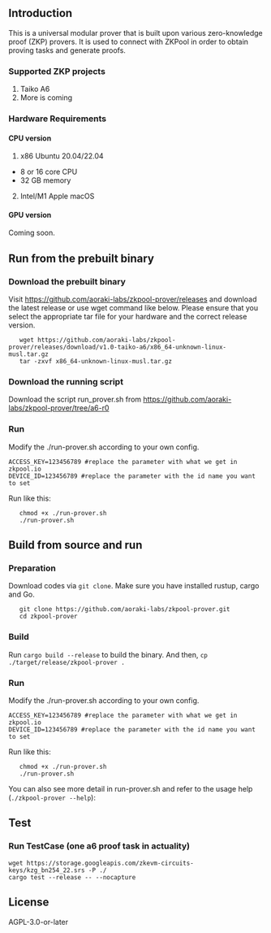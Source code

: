 ## Introduction

This is a universal modular prover that is built upon various zero-knowledge proof (ZKP) provers. 
It is used to connect with ZKPool in order to obtain proving tasks and generate proofs.

### Supported ZKP projects

1. Taiko A6
2. More is coming

### Hardware Requirements

#### CPU version

1. x86 Ubuntu 20.04/22.04
- 8 or 16 core CPU
- 32 GB memory
2. Intel/M1 Apple macOS

#### GPU version

Coming soon.

## Run from the prebuilt binary

### Download the prebuilt binary

Visit https://github.com/aoraki-labs/zkpool-prover/releases and download the latest release or use wget command like below. 
Please ensure that you select the appropriate tar file for your hardware and the correct release version.
```
   wget https://github.com/aoraki-labs/zkpool-prover/releases/download/v1.0-taiko-a6/x86_64-unknown-linux-musl.tar.gz
   tar -zxvf x86_64-unknown-linux-musl.tar.gz
```

### Download the running script

Download the script run_prover.sh from https://github.com/aoraki-labs/zkpool-prover/tree/a6-r0

### Run

Modify the ./run-prover.sh according to your own config.
```
ACCESS_KEY=123456789 #replace the parameter with what we get in zkpool.io
DEVICE_ID=123456789 #replace the parameter with the id name you want to set
```

Run like this:
```
   chmod +x ./run-prover.sh
   ./run-prover.sh
```

## Build from source and run

### Preparation

Download codes via `git clone`. Make sure you have installed rustup, cargo and Go.
```
   git clone https://github.com/aoraki-labs/zkpool-prover.git
   cd zkpool-prover
```


### Build

Run `cargo build --release` to build the binary.
And then, 
`cp ./target/release/zkpool-prover .`

### Run

Modify the ./run-prover.sh according to your own config.
```
ACCESS_KEY=123456789 #replace the parameter with what we get in zkpool.io
DEVICE_ID=123456789 #replace the parameter with the id name you want to set
```

Run like this:
```
   chmod +x ./run-prover.sh
   ./run-prover.sh
```
You can also see more detail in run-prover.sh and refer to the usage help (`./zkpool-prover --help`):

## Test

### Run TestCase (one a6 proof task in actuality)

```
wget https://storage.googleapis.com/zkevm-circuits-keys/kzg_bn254_22.srs -P ./
cargo test --release -- --nocapture
```



## License

AGPL-3.0-or-later








